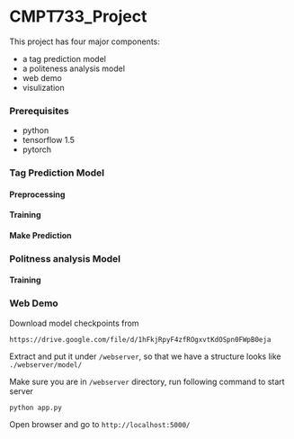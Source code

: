 # CMPT733_Project

This project has four major components:

* a tag prediction model
* a politeness analysis model
* web demo
* visulization


### Prerequisites

* python
* tensorflow 1.5
* pytorch

### Tag Prediction Model

#### Preprocessing

#### Training

#### Make Prediction

### Politness analysis Model

#### Training

### Web Demo

Download model checkpoints from 

```
https://drive.google.com/file/d/1hFkjRpyF4zfROgxvtKdOSpn0FWpB0eja
```

Extract and put it under ```/webserver```, so that we have a structure looks like ```./webserver/model/ ```


Make sure you are in ```/webserver``` directory, run following command to start server

```
python app.py
```

Open browser and go to ```http://localhost:5000/```


